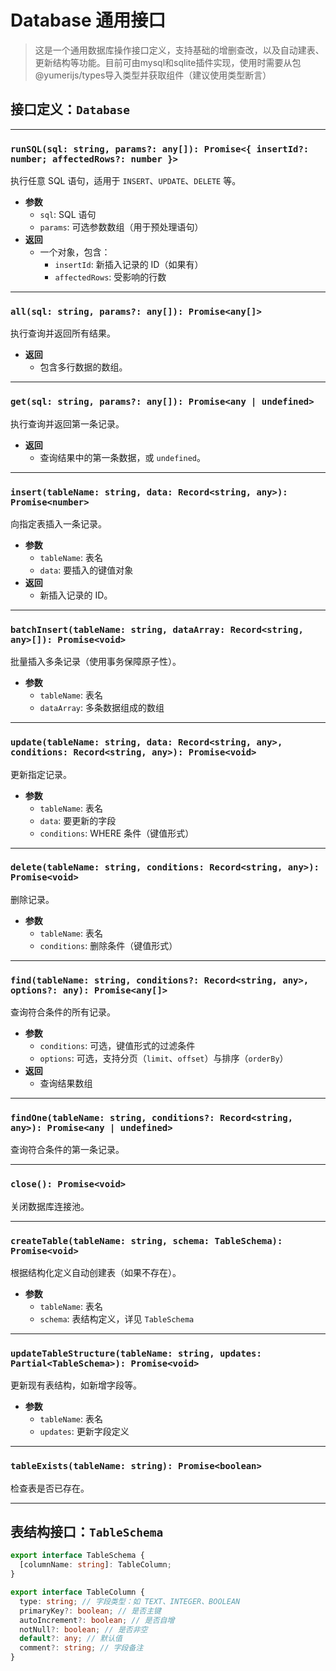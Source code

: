 # Database 通用接口

> 这是一个通用数据库操作接口定义，支持基础的增删查改，以及自动建表、更新结构等功能。目前可由mysql和sqlite插件实现，使用时需要从包@yumerijs/types导入类型并获取组件（建议使用类型断言）

## 接口定义：`Database`

---

### `runSQL(sql: string, params?: any[]): Promise<{ insertId?: number; affectedRows?: number }>`
执行任意 SQL 语句，适用于 `INSERT`、`UPDATE`、`DELETE` 等。

- **参数**
  - `sql`: SQL 语句
  - `params`: 可选参数数组（用于预处理语句）
- **返回**
  - 一个对象，包含：
    - `insertId`: 新插入记录的 ID（如果有）
    - `affectedRows`: 受影响的行数

---

### `all(sql: string, params?: any[]): Promise<any[]>`
执行查询并返回所有结果。

- **返回**
  - 包含多行数据的数组。

---

### `get(sql: string, params?: any[]): Promise<any | undefined>`
执行查询并返回第一条记录。

- **返回**
  - 查询结果中的第一条数据，或 `undefined`。

---

### `insert(tableName: string, data: Record<string, any>): Promise<number>`
向指定表插入一条记录。

- **参数**
  - `tableName`: 表名
  - `data`: 要插入的键值对象
- **返回**
  - 新插入记录的 ID。

---

### `batchInsert(tableName: string, dataArray: Record<string, any>[]): Promise<void>`
批量插入多条记录（使用事务保障原子性）。

- **参数**
  - `tableName`: 表名
  - `dataArray`: 多条数据组成的数组

---

### `update(tableName: string, data: Record<string, any>, conditions: Record<string, any>): Promise<void>`
更新指定记录。

- **参数**
  - `tableName`: 表名
  - `data`: 要更新的字段
  - `conditions`: WHERE 条件（键值形式）

---

### `delete(tableName: string, conditions: Record<string, any>): Promise<void>`
删除记录。

- **参数**
  - `tableName`: 表名
  - `conditions`: 删除条件（键值形式）

---

### `find(tableName: string, conditions?: Record<string, any>, options?: any): Promise<any[]>`
查询符合条件的所有记录。

- **参数**
  - `conditions`: 可选，键值形式的过滤条件
  - `options`: 可选，支持分页（`limit`、`offset`）与排序（`orderBy`）
- **返回**
  - 查询结果数组

---

### `findOne(tableName: string, conditions?: Record<string, any>): Promise<any | undefined>`
查询符合条件的第一条记录。

---

### `close(): Promise<void>`
关闭数据库连接池。

---

### `createTable(tableName: string, schema: TableSchema): Promise<void>`
根据结构化定义自动创建表（如果不存在）。

- **参数**
  - `tableName`: 表名
  - `schema`: 表结构定义，详见 `TableSchema`

---

### `updateTableStructure(tableName: string, updates: Partial<TableSchema>): Promise<void>`
更新现有表结构，如新增字段等。

- **参数**
  - `tableName`: 表名
  - `updates`: 更新字段定义

---

### `tableExists(tableName: string): Promise<boolean>`
检查表是否已存在。

---

## 表结构接口：`TableSchema`

```ts
export interface TableSchema {
  [columnName: string]: TableColumn;
}

export interface TableColumn {
  type: string; // 字段类型：如 TEXT、INTEGER、BOOLEAN
  primaryKey?: boolean; // 是否主键
  autoIncrement?: boolean; // 是否自增
  notNull?: boolean; // 是否非空
  default?: any; // 默认值
  comment?: string; // 字段备注
}